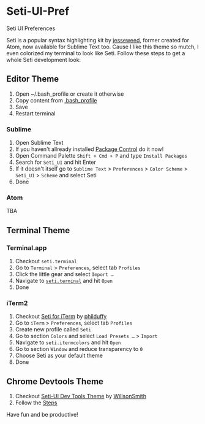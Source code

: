 # Seti-UI-Pref
Seti UI Preferences

Seti is a popular syntax highlighting kit by [jesseweed](https://github.com/jesseweed/seti-syntax), former created for Atom, now available for Sublime Text too.
Cause I like this theme so mutch, I even colorized my terminal to look like Seti.
Follow these steps to get a whole Seti development look:

## Editor Theme

1. Open ~/.bash_profile or create it otherwise
2. Copy content from [.bash_profile](https://github.com/Dangoo/seti-ui-pref/blob/master/.bash_profile)
3. Save
4. Restart terminal

### Sublime

1. Open Sublime Text
2. If you haven't allready installed [Package Control](https://packagecontrol.io/installation) do it now!
3. Open Command Palette `Shift + Cmd + P` and type `Install Packages`
4. Search for `Seti_UI` and hit Enter
5. If it doesn't itself go to `Sublime Text` > `Preferences` > `Color Scheme` > `Seti_UI` > `Scheme` and select Seti
6. Done


### Atom
TBA

## Terminal Theme
### Terminal.app

1. Checkout `seti.terminal`
2. Go to `Terminal` > `Preferences`, select tab `Profiles`
3. Click the little gear and select `Import …`
4. Navigate to [`seti.terminal`](https://github.com/Dangoo/seti-ui-pref/blob/master/.bash_profile) and hit `Open`
5. Done


### iTerm2

1. Checkout [Seti for iTerm](https://github.com/philduffy/seti-iterm) by [philduffy](https://github.com/philduffy)
2. Go to `iTerm` > `Preferences`, select tab `Profiles`
3. Create new profile called `Seti`
4. Go to section `Colors` and select `Load Presets …` > `Import`
5. Navigate to `seti.itermcolors` and hit `Open`
6. Go to section `Window` and reduce transparency to `0`
7. Choose Seti as your default theme
8. Done


## Chrome Devtools Theme

1. Checkout [Seti-UI Dev Tools Theme](https://github.com/WillsonSmith/seti-ui-chrome-dev-tools) by [WillsonSmith](https://github.com/WillsonSmith/seti-ui-chrome-dev-tools)
2. Follow the [Steps](https://github.com/WillsonSmith/seti-ui-chrome-dev-tools#user-content-getting-started)


Have fun and be productive!
